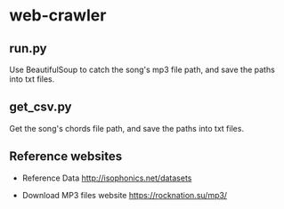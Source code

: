# web-crawler

## run.py
Use BeautifulSoup to catch the song's mp3 file path, and save the paths into txt files.

## get_csv.py
Get the song's chords file path, and save the paths into txt files. 

## Reference websites
- Reference Data
http://isophonics.net/datasets

- Download MP3 files website
https://rocknation.su/mp3/

